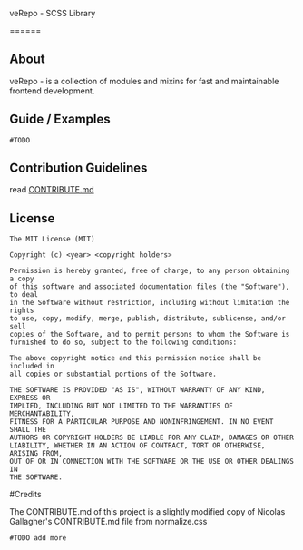 veRepo - SCSS Library

======

## About

veRepo - is a collection of modules and mixins for fast and maintainable frontend development.

## Guide / Examples

	#TODO

## Contribution Guidelines

read [CONTRIBUTE.md](CONTRIBUTE.md)

## License

	The MIT License (MIT)

	Copyright (c) <year> <copyright holders>

	Permission is hereby granted, free of charge, to any person obtaining a copy
	of this software and associated documentation files (the "Software"), to deal
	in the Software without restriction, including without limitation the rights
	to use, copy, modify, merge, publish, distribute, sublicense, and/or sell
	copies of the Software, and to permit persons to whom the Software is
	furnished to do so, subject to the following conditions:

	The above copyright notice and this permission notice shall be included in
	all copies or substantial portions of the Software.

	THE SOFTWARE IS PROVIDED "AS IS", WITHOUT WARRANTY OF ANY KIND, EXPRESS OR
	IMPLIED, INCLUDING BUT NOT LIMITED TO THE WARRANTIES OF MERCHANTABILITY,
	FITNESS FOR A PARTICULAR PURPOSE AND NONINFRINGEMENT. IN NO EVENT SHALL THE
	AUTHORS OR COPYRIGHT HOLDERS BE LIABLE FOR ANY CLAIM, DAMAGES OR OTHER
	LIABILITY, WHETHER IN AN ACTION OF CONTRACT, TORT OR OTHERWISE, ARISING FROM,
	OUT OF OR IN CONNECTION WITH THE SOFTWARE OR THE USE OR OTHER DEALINGS IN
	THE SOFTWARE.

#Credits

The CONTRIBUTE.md of this project is a slightly modified copy of Nicolas Gallagher's CONTRIBUTE.md file from normalize.css

	#TODO add more